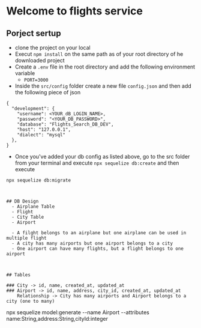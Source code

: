 # Welcome to flights service

## Porject sertup
- clone the project on your local
- Execut `npm install` on the same path as of your root directory of he downloaded project
- Create a `.env` file in the root directory and add the following environment variable 
    - `PORT=3000`
- Inside the `src/config`  folder create a new file `config.json` and then add the following piece of json

```
{
  "development": {
    "username": <YOUR_dB_LOGIN_NAME>,
    "password": "<YOUR_DB_PASSWORD>",
    "database": "Flights_Search_DB_DEV",
    "host": "127.0.0.1",
    "dialect": "mysql"
  },
}

```
- Once you've added your db config as listed above, go to the src folder from your terminal and execute `npx sequelize db:create`
and then execute

`npx sequelize db:migrate`
```


## DB Design
  - Airplane Table
  - Flight 
  - City Table
  - Airport

  - A filght belongs to an airplane but one airplane can be used in multiple flight
  - A city has many airports but one airport belongs to a city
  - One airport can have many flights, but a flight belongs to one airport



## Tables

### City -> id, name, created_at, updated_at
### Airport -> id, name, address, city_id, created_at, updated_at
    Relationship -> City has many airports and Airport belongs to a city (one to many)

```
npx sequelize model:generate --name Airport --attributes name:String,address:String,cityId:integer
```